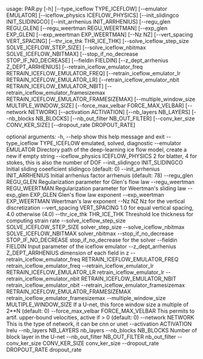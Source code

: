 usage: PAR.py [-h] [--type_iceflow TYPE_ICEFLOW] [--emulator EMULATOR]
              [--iceflow_physics ICEFLOW_PHYSICS]
              [--init_slidingco INIT_SLIDINGCO]
              [--init_arrhenius INIT_ARRHENIUS] [--regu_glen REGU_GLEN]
              [--regu_weertman REGU_WEERTMAN] [--exp_glen EXP_GLEN]
              [--exp_weertman EXP_WEERTMAN] [--Nz NZ]
              [--vert_spacing VERT_SPACING] [--thr_ice_thk THR_ICE_THK]
              [--solve_iceflow_step_size SOLVE_ICEFLOW_STEP_SIZE]
              [--solve_iceflow_nbitmax SOLVE_ICEFLOW_NBITMAX]
              [--stop_if_no_decrease STOP_IF_NO_DECREASE] [--fieldin FIELDIN]
              [--z_dept_arrhenius Z_DEPT_ARRHENIUS]
              [--retrain_iceflow_emulator_freq RETRAIN_ICEFLOW_EMULATOR_FREQ]
              [--retrain_iceflow_emulator_lr RETRAIN_ICEFLOW_EMULATOR_LR]
              [--retrain_iceflow_emulator_nbit RETRAIN_ICEFLOW_EMULATOR_NBIT]
              [--retrain_iceflow_emulator_framesizemax RETRAIN_ICEFLOW_EMULATOR_FRAMESIZEMAX]
              [--multiple_window_size MULTIPLE_WINDOW_SIZE]
              [--force_max_velbar FORCE_MAX_VELBAR] [--network NETWORK]
              [--activation ACTIVATION] [--nb_layers NB_LAYERS]
              [--nb_blocks NB_BLOCKS] [--nb_out_filter NB_OUT_FILTER]
              [--conv_ker_size CONV_KER_SIZE] [--dropout_rate DROPOUT_RATE]

optional arguments:
  -h, --help            show this help message and exit
  --type_iceflow TYPE_ICEFLOW
                        emulated, solved, diagnostic
  --emulator EMULATOR   Directory path of the deep-learning ice flow model,
                        create a new if empty string
  --iceflow_physics ICEFLOW_PHYSICS
                        2 for blatter, 4 for stokes, this is also the number
                        of DOF
  --init_slidingco INIT_SLIDINGCO
                        Initial sliding coeeficient slidingco (default: 0)
  --init_arrhenius INIT_ARRHENIUS
                        Initial arrhenius factor arrhenuis (default: 78)
  --regu_glen REGU_GLEN
                        Regularization parameter for Glen's flow law
  --regu_weertman REGU_WEERTMAN
                        Regularization parameter for Weertman's sliding law
  --exp_glen EXP_GLEN   Glen's flow law exponent
  --exp_weertman EXP_WEERTMAN
                        Weertman's law exponent
  --Nz NZ               Nz for the vertical discretization
  --vert_spacing VERT_SPACING
                        1.0 for equal vertical spacing, 4.0 otherwise (4.0)
  --thr_ice_thk THR_ICE_THK
                        Threshold Ice thickness for computing strain rate
  --solve_iceflow_step_size SOLVE_ICEFLOW_STEP_SIZE
                        solver_step_size
  --solve_iceflow_nbitmax SOLVE_ICEFLOW_NBITMAX
                        solver_nbitmax
  --stop_if_no_decrease STOP_IF_NO_DECREASE
                        stop_if_no_decrease for the solver
  --fieldin FIELDIN     Input parameter of the iceflow emulator
  --z_dept_arrhenius Z_DEPT_ARRHENIUS
                        dimension of each field in z
  --retrain_iceflow_emulator_freq RETRAIN_ICEFLOW_EMULATOR_FREQ
                        retrain_iceflow_emulator_freq
  --retrain_iceflow_emulator_lr RETRAIN_ICEFLOW_EMULATOR_LR
                        retrain_iceflow_emulator_lr
  --retrain_iceflow_emulator_nbit RETRAIN_ICEFLOW_EMULATOR_NBIT
                        retrain_iceflow_emulator_nbit
  --retrain_iceflow_emulator_framesizemax RETRAIN_ICEFLOW_EMULATOR_FRAMESIZEMAX
                        retrain_iceflow_emulator_framesizemax
  --multiple_window_size MULTIPLE_WINDOW_SIZE
                        If a U-net, this force window size a multiple of 2**N
                        (default: 0)
  --force_max_velbar FORCE_MAX_VELBAR
                        This permits to artif. upper-bound velocities, active
                        if > 0 (default: 0)
  --network NETWORK     This is the type of network, it can be cnn or unet
  --activation ACTIVATION
                        lrelu
  --nb_layers NB_LAYERS
                        nb_layers
  --nb_blocks NB_BLOCKS
                        Number of block layer in the U-net
  --nb_out_filter NB_OUT_FILTER
                        nb_out_filter
  --conv_ker_size CONV_KER_SIZE
                        conv_ker_size
  --dropout_rate DROPOUT_RATE
                        dropout_rate
